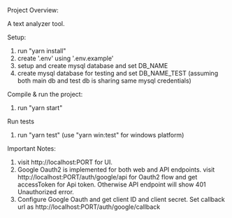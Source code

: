 Project Overview:

A text analyzer tool.

Setup:

1. run "yarn install"
2. create '.env' using '.env.example'
3. setup and create mysql database and set DB_NAME
4. create mysql database for testing and set DB_NAME_TEST (assuming both main db and test db is sharing same mysql
   credentials)

Compile & run the project:

1. run "yarn start"

Run tests

1. run "yarn test" (use "yarn win:test" for windows platform)

Important Notes:

1. visit http://localhost:PORT for UI.
2. Google Oauth2 is implemented for both web and API endpoints. visit
   http://localhost:PORT/auth/google/api for Oauth2
   flow and get accessToken for Api token. Otherwise API endpoint will show 401 Unauthorized error.
3. Configure Google Oauth and get client ID and client secret. Set callback url as
   http://localhost:PORT/auth/google/callback